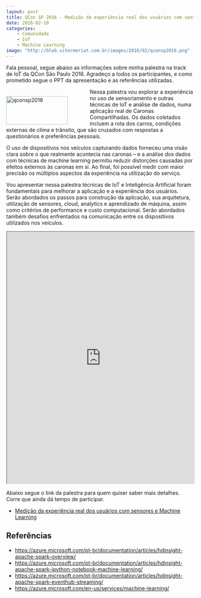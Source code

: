 ```yaml
---
layout: post
title: QCon SP 2016 - Medição da experiência real dos usuários com sensores e Machine Learning
date: 2016-02-10
categories:
    - Comunidade
    - IoT
    - Machine Learning
image: "http://blob.vitormeriat.com.br/images/2016/02/qconsp2016.png"
---
```


Fala pessoal, segue abaixo as informações sobre minha palestra na track de IoT da QCon São Paulo 2016. Agradeço a todos os participantes, e como prometido segue o PPT da apresentação e as referências utilizadas.

<img title="qconsp2016" style="border-left-width: 0px; border-right-width: 0px; background-image: none; border-bottom-width: 0px; float: left; padding-top: 0px; padding-left: 0px; margin: 20px 60px 0px 0px; display: inline; padding-right: 0px; border-top-width: 0px"   alt="qconsp2016" src="http://blob.vitormeriat.com.br/images/2016/02/qconsp2016.png" width="165" align="left" height="76" />Nessa palestra vou explorar a experiência no uso de sensoriamento e outras técnicas de IoT e análise de dados, numa aplicação real de Caronas Compartilhadas. Os dados coletados incluem a rota dos carros, condições externas de clima e trânsito, que são cruzados com respostas a questionários e preferências pessoais.

​O uso de dispositivos nos veículos capturando dados forneceu uma visão clara sobre o que realmente acontecia nas caronas – e a análise dos dados com técnicas de machine learning permitiu reduzir distorções causadas por efeitos externos às caronas em si. Ao final, foi possível medir com maior precisão os múltiplos aspectos da experiência na utilização do serviço.

Vou apresentar nessa palestra técnicas de IoT e Inteligência Artificial foram fundamentais para melhorar a aplicação e a experiência dos usuários. Serão abordados os passos para construção da aplicação, sua arquitetura, utilização de sensores, cloud, analytics e aprendizado de máquina, assim como critérios de performance e custo computacional. Serão abordados também desafios enfrentados na comunicação entre os dispositivos utilizados nos veículos.

<iframe style="height: 675px; width: 100%" marginheight="0" src="https://www.slideshare.net/slideshow/embed_code/key/by4wQxgA5RJzu9" frame marginwidth="0" scrolling="no"> </iframe>

Abaixo segue o link da palestra para quem quiser saber mais detalhes. Corre que ainda dá tempo de participar.

* <a title="http://qconsp.com/presentation/medicao-da-experiencia-real-dos-usuarios-com-sensores-e-machine-learning" href="http://qconsp.com/presentation/medicao-da-experiencia-real-dos-usuarios-com-sensores-e-machine-learning">Medição da experiência real dos usuários com sensores e Machine Learning</a>

## Referências
* <a title="https://azure.microsoft.com/pt-br/documentation/articles/hdinsight-apache-spark-overview/" href="https://azure.microsoft.com/pt-br/documentation/articles/hdinsight-apache-spark-overview/">https://azure.microsoft.com/pt-br/documentation/articles/hdinsight-apache-spark-overview/</a>
* <a title="https://azure.microsoft.com/pt-br/documentation/articles/hdinsight-apache-spark-ipython-notebook-machine-learning/" href="https://azure.microsoft.com/pt-br/documentation/articles/hdinsight-apache-spark-ipython-notebook-machine-learning/">https://azure.microsoft.com/pt-br/documentation/articles/hdinsight-apache-spark-ipython-notebook-machine-learning/</a>
* <a title="https://azure.microsoft.com/pt-br/documentation/articles/hdinsight-apache-spark-eventhub-streaming/" href="https://azure.microsoft.com/pt-br/documentation/articles/hdinsight-apache-spark-eventhub-streaming/">https://azure.microsoft.com/pt-br/documentation/articles/hdinsight-apache-spark-eventhub-streaming/</a>
* <a title="https://azure.microsoft.com/en-us/services/machine-learning/" href="https://azure.microsoft.com/en-us/services/machine-learning/">https://azure.microsoft.com/en-us/services/machine-learning/</a>
